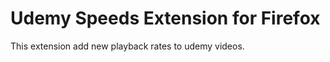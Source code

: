 Udemy Speeds Extension for Firefox
===================

This extension add new playback rates to udemy videos.

